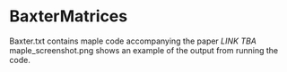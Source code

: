 # BaxterMatrices
Baxter.txt contains maple code accompanying the paper *LINK TBA*
<br>
maple_screenshot.png shows an example of the output from running the code.
